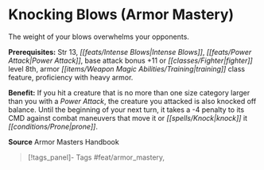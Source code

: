 ﻿---
cssclass: [feats]

---
# Knocking Blows (Armor Mastery)

The weight of your blows overwhelms your opponents.

**Prerequisites:** Str 13, _[[feats/Intense Blows|Intense Blows]]_, _[[feats/Power Attack|Power Attack]]_, base attack bonus +11 or _[[classes/Fighter|fighter]]_ level 8th, armor _[[items/Weapon Magic Abilities/Training|training]]_ class feature, proficiency with heavy armor.

**Benefit:** If you hit a creature that is no more than one size category larger than you with a _Power Attack_, the creature you attacked is also knocked off balance. Until the beginning of your next turn, it takes a -4 penalty to its CMD against combat maneuvers that move it or _[[spells/Knock|knock]]_ it _[[conditions/Prone|prone]]_.

**Source** Armor Masters Handbook
>[!tags_panel]- Tags
> #feat/armor_mastery, 